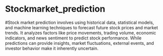 # Stockmarket_prediction
#Stock market prediction involves using historical data, statistical models, and machine learning techniques to forecast future stock prices and market trends. It analyzes factors like price movements, trading volume, economic indicators, and news sentiment to predict stock performance. While predictions can provide insights, market fluctuations, external events, and investor behavior make it inherently uncertain.
